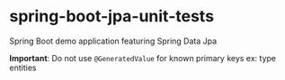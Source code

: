 # spring-boot-jpa-unit-tests

Spring Boot demo application featuring Spring Data Jpa

**Important**: Do not use `@GeneratedValue` for known primary keys ex: type entities 